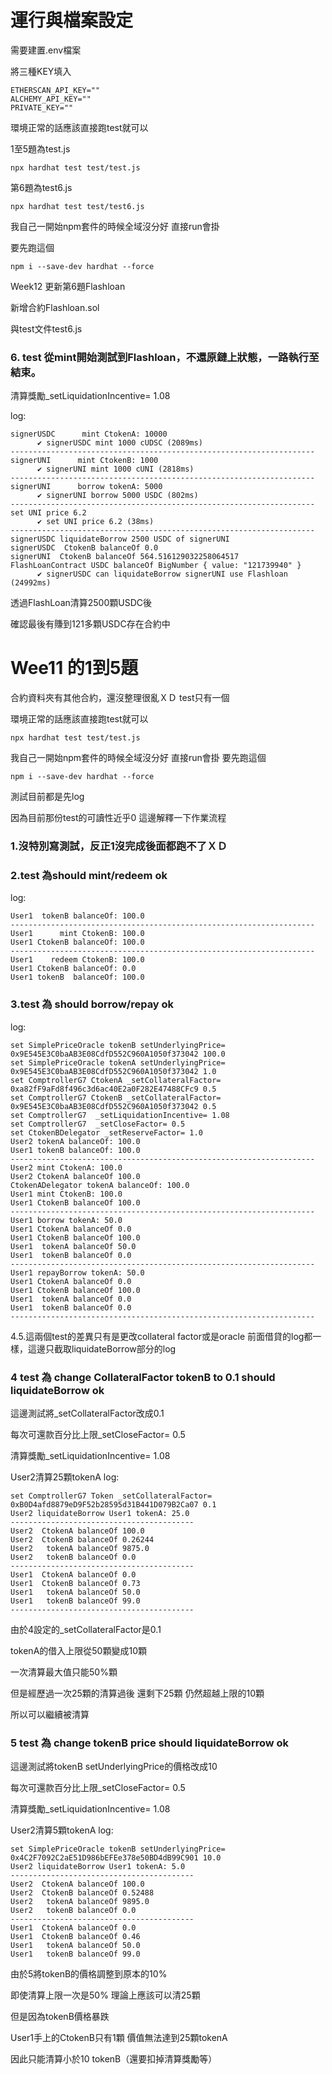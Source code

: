 # 運行與檔案設定

需要建置.env檔案

將三種KEY填入

```env
ETHERSCAN_API_KEY=""
ALCHEMY_API_KEY=""
PRIVATE_KEY=""
```

環境正常的話應該直接跑test就可以

1至5題為test.js

```shell
npx hardhat test test/test.js
```

第6題為test6.js

```shell
npx hardhat test test/test6.js
```

我自己一開始npm套件的時候全域沒分好 直接run會掛

要先跑這個

```shell
npm i --save-dev hardhat --force
```

Week12 更新第6題Flashloan

新增合約Flashloan.sol

與test文件test6.js

### 6. test 從mint開始測試到Flashloan，不還原鏈上狀態，一路執行至結束。

清算獎勵_setLiquidationIncentive= 1.08

log:

```
signerUSDC      mint CtokenA: 10000
      ✔ signerUSDC mint 1000 cUDSC (2089ms)
--------------------------------------------------------------------
signerUNI      mint CtokenB: 1000
      ✔ signerUNI mint 1000 cUNI (2818ms)
--------------------------------------------------------------------
signerUNI      borrow tokenA: 5000
      ✔ signerUNI borrow 5000 USDC (802ms)
--------------------------------------------------------------------
set UNI price 6.2
      ✔ set UNI price 6.2 (38ms)
--------------------------------------------------------------------
signerUSDC liquidateBorrow 2500 USDC of signerUNI
signerUSDC  CtokenB balanceOf 0.0
signerUNI  CtokenB balanceOf 564.516129032258064517
FlashLoanContract USDC balanceOf BigNumber { value: "121739940" }
      ✔ signerUSDC can liquidateBorrow signerUNI use Flashloan (24992ms)
```

透過FlashLoan清算2500顆USDC後

確認最後有賺到121多顆USDC存在合約中

# Wee11 的1到5題

合約資料夾有其他合約，還沒整理很亂ＸＤ
test只有一個

環境正常的話應該直接跑test就可以
```shell
npx hardhat test test/test.js
```

我自己一開始npm套件的時候全域沒分好 直接run會掛
要先跑這個
```shell
npm i --save-dev hardhat --force
```
測試目前都是先log

因為目前那份test的可讀性近乎0
這邊解釋一下作業流程

### 1.沒特別寫測試，反正1沒完成後面都跑不了ＸＤ
### 2.test 為should mint/redeem ok
log:
```
User1  tokenB balanceOf: 100.0
--------------------------------------------------------------------
User1      mint CtokenB: 100.0
User1 CtokenB balanceOf: 100.0
--------------------------------------------------------------------
User1    redeem CtokenB: 100.0
User1 CtokenB balanceOf: 0.0
User1 tokenB  balanceOf: 100.0
```

### 3.test 為 should borrow/repay ok
log:
```
set SimplePriceOracle tokenB setUnderlyingPrice= 0x9E545E3C0baAB3E08CdfD552C960A1050f373042 100.0
set SimplePriceOracle tokenA setUnderlyingPrice= 0x9E545E3C0baAB3E08CdfD552C960A1050f373042 1.0
set ComptrollerG7 CtokenA _setCollateralFactor= 0xa82fF9aFd8f496c3d6ac40E2a0F282E47488CFc9 0.5
set ComptrollerG7 CtokenB _setCollateralFactor= 0x9E545E3C0baAB3E08CdfD552C960A1050f373042 0.5
set ComptrollerG7  _setLiquidationIncentive= 1.08
set ComptrollerG7  _setCloseFactor= 0.5
set CtokenBDelegator _setReserveFactor= 1.0
User2 tokenA balanceOf: 100.0
User1 tokenB balanceOf: 100.0
--------------------------------------------------------------------
User2 mint CtokenA: 100.0
User2 CtokenA balanceOf 100.0
CtokenADelegator tokenA balanceOf: 100.0
User1 mint CtokenB: 100.0
User1 CtokenB balanceOf 100.0
--------------------------------------------------------------------
User1 borrow tokenA: 50.0
User1 CtokenA balanceOf 0.0
User1 CtokenB balanceOf 100.0
User1  tokenA balanceOf 50.0
User1  tokenB balanceOf 0.0
--------------------------------------------------------------------
User1 repayBorrow tokenA: 50.0
User1 CtokenA balanceOf 0.0
User1 CtokenB balanceOf 100.0
User1  tokenA balanceOf 0.0
User1  tokenB balanceOf 0.0
--------------------------------------------------------------------
```

4.5.這兩個test的差異只有是更改collateral factor或是oracle
前面借貸的log都一樣，這邊只截取liquidateBorrow部分的log
### 4 test 為 change CollateralFactor tokenB to 0.1 should liquidateBorrow ok

這邊測試將_setCollateralFactor改成0.1

每次可還款百分比上限_setCloseFactor= 0.5

清算獎勵_setLiquidationIncentive= 1.08

User2清算25顆tokenA
log:
```
set ComptrollerG7 Token _setCollateralFactor= 0xB0D4afd8879eD9F52b28595d31B441D079B2Ca07 0.1
User2 liquidateBorrow User1 tokenA: 25.0
-----------------------------------------
User2  CtokenA balanceOf 100.0
User2  CtokenB balanceOf 0.26244
User2   tokenA balanceOf 9875.0
User2   tokenB balanceOf 0.0
-----------------------------------------
User1  CtokenA balanceOf 0.0
User1  CtokenB balanceOf 0.73
User1   tokenA balanceOf 50.0
User1   tokenB balanceOf 99.0
-----------------------------------------
```
由於4設定的_setCollateralFactor是0.1

tokenA的借入上限從50顆變成10顆

一次清算最大值只能50%顆

但是經歷過一次25顆的清算過後 還剩下25顆 仍然超越上限的10顆

所以可以繼續被清算


### 5 test 為 change tokenB price should liquidateBorrow ok

這邊測試將tokenB setUnderlyingPrice的價格改成10

每次可還款百分比上限_setCloseFactor= 0.5

清算獎勵_setLiquidationIncentive= 1.08

User2清算5顆tokenA
log:
```
set SimplePriceOracle tokenB setUnderlyingPrice= 0x4C2F7092C2aE51D986bEFEe378e50BD4dB99C901 10.0
User2 liquidateBorrow User1 tokenA: 5.0
-----------------------------------------
User2  CtokenA balanceOf 100.0
User2  CtokenB balanceOf 0.52488
User2   tokenA balanceOf 9895.0
User2   tokenB balanceOf 0.0
-----------------------------------------
User1  CtokenA balanceOf 0.0
User1  CtokenB balanceOf 0.46
User1   tokenA balanceOf 50.0
User1   tokenB balanceOf 99.0
```
由於5將tokenB的價格調整到原本的10%

即使清算上限一次是50% 理論上應該可以清25顆

但是因為tokenB價格暴跌

User1手上的CtokenB只有1顆 價值無法達到25顆tokenA

因此只能清算小於10 tokenB（還要扣掉清算獎勵等）


